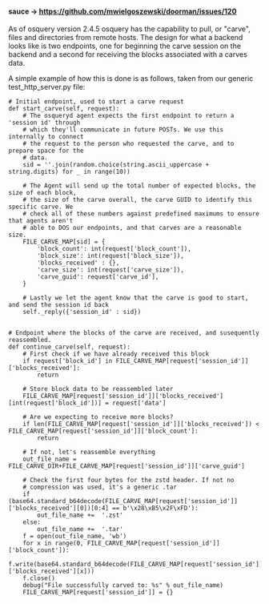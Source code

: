 #### sauce -> https://github.com/mwielgoszewski/doorman/issues/120

As of osquery version 2.4.5 osquery has the capability to pull, or "carve", files and directories from remote hosts. The design for what a backend looks like is two endpoints, one for beginning the carve session on the backend and a second for receiving the blocks associated with a carves data.

A simple example of how this is done is as follows, taken from our generic test_http_server.py file:

    # Initial endpoint, used to start a carve request
    def start_carve(self, request):
        # The osqueryd agent expects the first endpoint to return a 'session id' through
        # which they'll communicate in future POSTs. We use this internally to connect
        # the request to the person who requested the carve, and to prepare space for the
        # data.
        sid = ''.join(random.choice(string.ascii_uppercase + string.digits) for _ in range(10))

        # The Agent will send up the total number of expected blocks, the size of each block,
        # the size of the carve overall, the carve GUID to identify this specific carve. We
        # check all of these numbers against predefined maximums to ensure that agents aren't
        # able to DOS our endpoints, and that carves are a reasonable size.
        FILE_CARVE_MAP[sid] = {
            'block_count': int(request['block_count']),
            'block_size': int(request['block_size']),
            'blocks_received' : {},
            'carve_size': int(request['carve_size']),
            'carve_guid': request['carve_id'],
        }

        # Lastly we let the agent know that the carve is good to start, and send the session id back
        self._reply({'session_id' : sid})


    # Endpoint where the blocks of the carve are received, and susequently reassembled.
    def continue_carve(self, request):
        # First check if we have already received this block
        if request['block_id'] in FILE_CARVE_MAP[request['session_id']]['blocks_received']:
            return

        # Store block data to be reassembled later
        FILE_CARVE_MAP[request['session_id']]['blocks_received'][int(request['block_id'])] = request['data']

        # Are we expecting to receive more blocks?
        if len(FILE_CARVE_MAP[request['session_id']]['blocks_received']) < FILE_CARVE_MAP[request['session_id']]['block_count']:
            return

        # If not, let's reassemble everything
        out_file_name = FILE_CARVE_DIR+FILE_CARVE_MAP[request['session_id']]['carve_guid']

        # Check the first four bytes for the zstd header. If not no
        # compression was used, it's a generic .tar
        if (base64.standard_b64decode(FILE_CARVE_MAP[request['session_id']]['blocks_received'][0])[0:4] == b'\x28\xB5\x2F\xFD'):
            out_file_name +=  '.zst'
        else:
            out_file_name +=  '.tar'
        f = open(out_file_name, 'wb')
        for x in range(0, FILE_CARVE_MAP[request['session_id']]['block_count']):
            f.write(base64.standard_b64decode(FILE_CARVE_MAP[request['session_id']]['blocks_received'][x]))
        f.close()
        debug("File successfully carved to: %s" % out_file_name)
        FILE_CARVE_MAP[request['session_id']] = {}